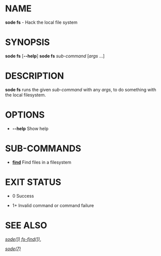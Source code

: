 # NAME

**sode fs** - Hack the local file system

# SYNOPSIS

**sode fs** \[**--help**\]
**sode fs** *sub-command* \[*args* …\]

# DESCRIPTION

**sode fs** runs the given *sub-command* with any *args*, to do something with the local filesystem.

# OPTIONS

  - **--help**
    Show help

# SUB-COMMANDS

  - [**find**](./fs-find.1.md)
    Find files in a filesystem

# EXIT STATUS

  - 0
    Success

  - 1+
    Invalid command or command failure

# SEE ALSO

[*sode(1)*](../sode.1.md)
[*fs-find(1)*](./fs-find.1.md),

[*sode(7)*](../sode.7.md)
